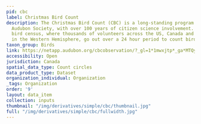 ```yaml
---
pid: cbc
label: Christmas Bird Count
description: The Christmas Bird Count (CBC) is a long-standing program of the National
  Audubon Society, with over 100 years of citizen science involvement. It is an early-winter
  bird census, where thousands of volunteers across the US, Canada and many countries
  in the Western Hemisphere, go out over a 24 hour period to count birds.
taxon_group: Birds
link: https://netapp.audubon.org/cbcobservation/?_gl=1*1mwxjtp*_ga*MTQyOTczNTE1NC4xNjczNjIyMjI5*_ga_X2XNL2MWTT*MTY3MzYyMjIyOC4xLjAuMTY3MzYyMjIyOS41OS4wLjA.&_gl=1*1mwxjtp*_ga*MTQyOTczNTE1NC4xNjczNjIyMjI5*_ga_X2X
accessibility: Open
jurisdiction: Canada
spatial_data_type: Count circles
data_product_type: Dataset
organization_individual: Organization
_tags: Organization
order: '9'
layout: data_item
collection: inputs
thumbnail: "/img/derivatives/simple/cbc/thumbnail.jpg"
full: "/img/derivatives/simple/cbc/fullwidth.jpg"
---
```

